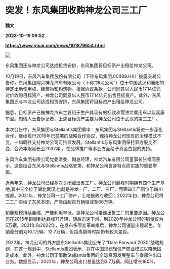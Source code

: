 # 突发！东风集团收购神龙公司三工厂
**魏文**

**2023-10-19 09:52**

**https://www.yicai.com/news/101879654.html**

![](https://imgcdn.yicai.com/uppics/slides/2023/10/a6e51c1ba955b8990178bddf9bf43d9d.jpg)

东风集团还与神龙公司达成租赁安排，东风集团将目标资产出租给神龙公司。

10月19日，东风汽车集团股份有限公司（下称东风集团.00489.HK）披露交易公告称，东风集团购买神龙汽车有限公司（下称“神龙公司”）位于中国武汉和襄阳的特定土地使用权、建筑物和构筑物。根据协议条款，公司同意以人民币17.14亿元对价收购目标资产，神龙公司同意以人民币17.14亿元出售目标资产。此外，东风集团还与神龙公司达成租赁安排，东风集团将目标资产出租给神龙公司。

据悉，目标资产已被神龙汽车主要用于生产其现有的标致和雪铁龙乘用车以及富康车型。知情人士告诉记者，上述目标资产主要为神龙公司位于武汉的第三工厂。

本次公告中，东风集团与Stellantis集团重申：东风集团与Stellantis将进一步深化合作，继续履行2019年已签署的战略合作协议，保持神龙公司现有的治理模式不变，一如既往支持神龙公司可持续发展。Stellantis与东风集团保持双方股比不变，合资年限延长至2037年 ，在品牌推广等事业方面给予真金白银的支持。

东风汽车集团有限公司党委常委、副总经理，神龙汽车有限公司董事长张祖同表示，这是结合东风与Stellantis战略安排，和神龙公司自身特点而实施的重要举措。

近两年来，神龙公司已经多次关闭或出售工厂。神龙公司巅峰时期拥有四个生产基地,其中三个位于湖北武汉,也就是神龙一厂、二厂、三厂，而第四工厂则位于四川成都。2021年，神龙公司一工厂停产，土地被政府收回；2022年初，神龙公司将二工厂卖给了东风本田，产能由超百万辆缩减至66万辆。

销量规模持续萎缩、产能利用率低，是神龙公司接连出售工厂的重要原因。神龙公司在2015年销量到达巅峰71万辆，随后迅速下滑，到2020年神龙公司的销量仅为5万辆。2021年和2022年，在发布多项变革举措后，神龙公司销量出现起色，年销量分别为10.1万辆、12.7万辆，但距离巅峰时期仍有较大差距。

2022年，神龙公司的外方股东Stellantis集团公布了“Dare Forward 2030”战略规划，在这一规划中，Stellantis集团表示，将在中国规划轻资产商业模式以降低固定成本。此外，神龙公司正借助Stellantis集团的全球资源发展整车与零部件出口业务。数据显示，2022年，神龙公司出口总量达到3.7万辆，同比增长180%。